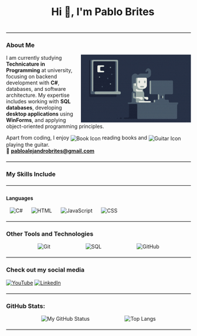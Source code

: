 

<!--
**PabloBrites/PabloBrites** is a ✨ _special_ ✨ repository because its `README.md` (this file) appears on your GitHub profile.

Here are some ideas to get you started:

- 🔭 I’m currently working on ...
- 🌱 I’m currently learning ...
- 👯 I’m looking to collaborate on ...
- 🤔 I’m looking for help with ...
- 💬 Ask me about ...
- 📫 How to reach me: ...
- 😄 Pronouns: ...
- ⚡ Fun fact: ...
-->
<div id="user-content-toc">
  <ul align="center">
    <summary><h1 style="display: inline-block">Hi 👋, I'm Pablo Brites</h1></summary>
  </ul>
</div>

<!-- Line separator -->
<hr style="border: none; border-top: 1px solid #bbb; margin: 20px 0;">

<!-- About Me section -->
### About Me  

<img alt="Night Coding" src="https://raw.githubusercontent.com/AVS1508/AVS1508/master/assets/Night-Coding.gif" align="right" width="300" style="margin-left: 15px;">  

I am currently studying **Technicature in Programming** at university, focusing on backend development with **C#**, databases, and software architecture. My expertise includes working with **SQL databases**, developing **desktop applications** using **WinForms**, and applying object-oriented programming principles.  

Apart from coding, I enjoy <img src="https://img.icons8.com/color/16/000000/open-book.png" alt="Book Icon" style="vertical-align: middle;"> reading books and <img src="https://img.icons8.com/color/16/000000/guitar.png" alt="Guitar Icon" style="vertical-align: middle;"> playing the guitar.  
📧 **pabloalejandrobrites@gmail.com**

<!-- Another line separator -->
<hr style="border: none; border-top: 1px solid #bbb; margin: 20px 0;">

<!-- My Skills Include section -->
### My Skills Include  

<!-- Line separator -->
<hr style="border: none; border-top: 1px solid #bbb; margin: 20px 0;">

<!-- Languages section with icons -->
### <small>Languages</small>

<p align="left">
  <img src="https://img.shields.io/badge/c%23-%23239120.svg?style=for-the-badge&logo=csharp&logoColor=white" alt="C#" style="margin: 0 10px;">
  <img src="https://img.shields.io/badge/HTML5-%23E34F26.svg?style=for-the-badge&logo=html5&logoColor=white" alt="HTML" style="margin: 0 10px;">
  <img src="https://img.shields.io/badge/JavaScript-%23F7DF1E.svg?style=for-the-badge&logo=javascript&logoColor=white" alt="JavaScript" style="margin: 0 10px;">
  <img src="https://img.shields.io/badge/CSS3-%231572B6.svg?style=for-the-badge&logo=css3&logoColor=white" alt="CSS" style="margin: 0 10px;">
</p>

<!-- Line separator -->
<hr style="border: none; border-top: 1px solid #bbb; margin: 20px 0;">

<!-- Other Tools and Technologies section -->
### Other Tools and Technologies  

<div style="display: flex; justify-content: space-evenly; margin-top: 10px;">
  <img src="https://img.shields.io/badge/Git-%23F1502F.svg?style=for-the-badge&logo=git&logoColor=white" alt="Git" style="margin: 0 10px;">
  <img src="https://img.shields.io/badge/SQL-%2300A4DB.svg?style=for-the-badge&logo=postgresql&logoColor=white" alt="SQL" style="margin: 0 10px;">
  <img src="https://img.shields.io/badge/GitHub-%23121011.svg?style=for-the-badge&logo=github&logoColor=white" alt="GitHub" style="margin: 0 10px;">
</div>

<!-- Line separator -->
<hr style="border: none; border-top: 1px solid #bbb; margin: 20px 0;">

<!-- Check out my social media section -->
### Check out my social media  

[![YouTube](https://img.shields.io/badge/YouTube-%23FF0000.svg?style=for-the-badge&logo=youtube&logoColor=white)](https://www.youtube.com/@pablialmendra)
<a href="https://www.linkedin.com/in/https://www.linkedin.com/in/pablo-brites/" target="_blank">
    <img src="https://img.shields.io/badge/LinkedIn-%230077B5.svg?style=for-the-badge&logo=linkedin&logoColor=white" alt="LinkedIn">
  </a>
</p>

<!-- Line separator -->
<hr style="border: none; border-top: 1px solid #bbb; margin: 20px 0;">

<!-- GitHub Stats section -->
### GitHub Stats:  

<div style="display: flex; justify-content: space-evenly; margin-top: 10px;">
  <img src="https://github-readme-stats.vercel.app/api?username=PabloBrites&show_icons=true&include_all_commits=true" alt="My GitHub Status">
  <img src="https://github-readme-stats.vercel.app/api/top-langs/?username=PabloBrites&layout=compact" alt="Top Langs">
</div>

<!-- Line separator -->
<hr style="border: none; border-top: 1px solid #bbb; margin: 20px 0;">
